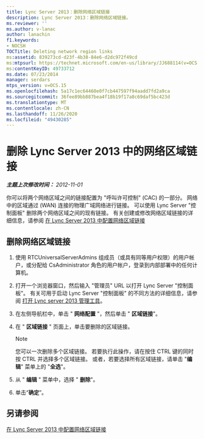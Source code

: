 ```yaml
---
title: Lync Server 2013：删除网络区域链接
description: Lync Server 2013：删除网络区域链接。
ms.reviewer: ''
ms.author: v-lanac
author: lanachin
f1.keywords:
- NOCSH
TOCTitle: Deleting network region links
ms:assetid: 839273cd-d23f-4b38-84e6-d2dc972f49cd
ms:mtpsurl: https://technet.microsoft.com/en-us/library/JJ688114(v=OCS.15)
ms:contentKeyID: 49733712
ms.date: 07/23/2014
manager: serdars
mtps_version: v=OCS.15
ms.openlocfilehash: 5a17c1ec64460e0f7cb447597f94aadd7fd2a9ca
ms.sourcegitcommit: 36fee89bb887bea4f18b19f17a8c69daf5bc423d
ms.translationtype: MT
ms.contentlocale: zh-CN
ms.lasthandoff: 11/26/2020
ms.locfileid: "49430285"
---
```

# <a name="deleting-network-region-links-in-lync-server-2013"></a>删除 Lync Server 2013 中的网络区域链接

<div data-xmlns="http://www.w3.org/1999/xhtml">

<div class="topic" data-xmlns="http://www.w3.org/1999/xhtml" data-msxsl="urn:schemas-microsoft-com:xslt" data-cs="https://msdn.microsoft.com/">

<div data-asp="https://msdn2.microsoft.com/asp">



</div>

<div id="mainSection">

<div id="mainBody">

<span> </span>

_**主题上次修改时间：** 2012-11-01_

你可以将两个网络区域之间的链接配置为 "呼叫许可控制" (CAC) 的一部分。 网络中的区域通过 (WAN) 连接的物理广域网络进行链接。 可以使用 Lync Server "控制面板" 删除两个网络区域之间的现有链接。 有关创建或修改网络区域链接的详细信息，请参阅 [在 Lync Server 2013 中配置网络区域链接](lync-server-2013-configuring-network-region-links.md)

<div>

## <a name="to-delete-a-network-region-link"></a>删除网络区域链接

1.  使用 RTCUniversalServerAdmins 组成员（或具有同等用户权限）的用户帐户，或分配给 CsAdministrator 角色的用户帐户，登录到内部部署中的任何计算机。

2.  打开一个浏览器窗口，然后输入 "管理员" URL 以打开 Lync Server "控制面板"。 有关可用于启动 Lync Server "控制面板" 的不同方法的详细信息，请参阅 [打开 Lync server 2013 管理工具](lync-server-2013-open-lync-server-administrative-tools.md)。

3.  在左侧导航栏中，单击 " **网络配置** "，然后单击 " **区域链接**"。

4.  在 " **区域链接** " 页面上，单击要删除的区域链接。
    
    <div>
    

    > [!NOTE]  
    > 您可以一次删除多个区域链接。 若要执行此操作，请在按住 CTRL 键的同时按 CTRL 并选择多个区域链接。 或者，若要选择所有区域链接，请单击 "<STRONG>编辑</STRONG>" 菜单上的 "<STRONG>全选</STRONG>"。

    
    </div>

5.  从 " **编辑** " 菜单中，选择 " **删除**"。

6.  单击“**确定**”。

</div>

<div>

## <a name="see-also"></a>另请参阅


[在 Lync Server 2013 中配置网络区域链接](lync-server-2013-configuring-network-region-links.md)  
  

</div>

</div>

<span> </span>

</div>

</div>

</div>


